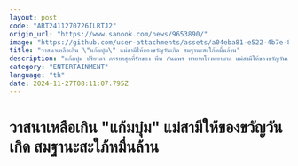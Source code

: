 ```yaml
---
layout: post
code: "ART2411270726ILRTJ2"
origin_url: "https://www.sanook.com/news/9653890/"
image: "https://github.com/user-attachments/assets/a04eba81-e522-4b7e-83e1-237c64d760b8"
title: "วาสนาเหลือเกิน \"แก้มบุ๋ม\" แม่สามีให้ของขวัญวันเกิด สมฐานะสะใภ้หมื่นล้าน"
description: "แก้มบุ๋ม ปรียาดา ภรรยาสุดที่รักของ พีท กันตพร ทายาทโรงพยาบาล แม่สามีให้ของขวัญวันเกิด สมฐานะสะใภ้หมื่นล้านที่สุด"
category: "ENTERTAINMENT"
language: "th"
date: 2024-11-27T08:11:07.795Z
---
```


# วาสนาเหลือเกิน "แก้มบุ๋ม" แม่สามีให้ของขวัญวันเกิด สมฐานะสะใภ้หมื่นล้าน